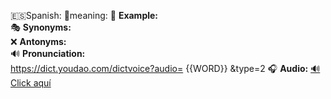 
🇪🇸Spanish:
🔹meaning:
📌 **Example:**  
🎭 **Synonyms:**  
❌ **Antonyms:**  
🔊 **Pronunciation:**  
https://dict.youdao.com/dictvoice?audio= {{WORD}} &type=2
🎧 **Audio:** [🔊 Click aquí](https://dict.youdao.com/dictvoice?audio={{word}}&type=2)
